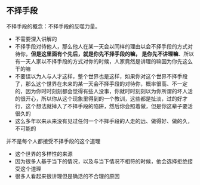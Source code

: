 ## 不择手段

不择手段的概念：不择手段的反噬力量。

- 不需要深入讲解的
- 不择手段对待他人，那么他人在某一天会以同样的理由以会不择手段的方式对待你，**但是这里面有个先后，就是你先不择手段的嘛， 是你先不讲理嘛**、所以有一天人家以不择手段的方式对你的时候，人家竟然是讲理的嘛因为你先这么干的嘛
- 不要误以为人与人才这样，整个世界也是这样，如果你对这个世界不择手段了，那么这个世界在未来的某一天会不择手段的对待你，概率很高、不一定的，因为你时时刻刻都会觉得有些人没事，你就时时刻刻以为你所谓的坏人活的很开心，所以你从这个现象里得到的一个教训，这些都是扯淡，过的好才行，这个想法就掉入了不择手段的陷阱，然后你会照着做，但是你这辈子要活很久的
- 这么多年以来从来没有见过任何一个不择手段的人走的远、做得好、做的久，不可能的

并不是每个人都接受不择手段的这个道理

- 这个世界的多样性的来源
- 因为很多人基于当下的情况，以及与当下情况不相符的时候，他会选择拒绝接受这个道理
- 很多人看起来很讲理但是确活的不合理的原因